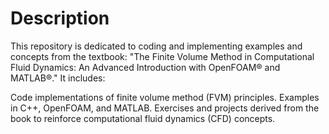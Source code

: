 # Description
This repository is dedicated to coding and implementing examples and concepts from the textbook:
"The Finite Volume Method in Computational Fluid Dynamics: An Advanced Introduction with OpenFOAM® and MATLAB®."
It includes:

Code implementations of finite volume method (FVM) principles.
Examples in C++, OpenFOAM, and MATLAB.
Exercises and projects derived from the book to reinforce computational fluid dynamics (CFD) concepts.
